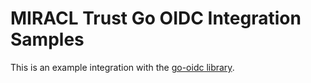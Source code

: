 # MIRACL Trust Go OIDC Integration Samples

This is an example integration with the [go-oidc library](https://github.com/coreos/go-oidc).
